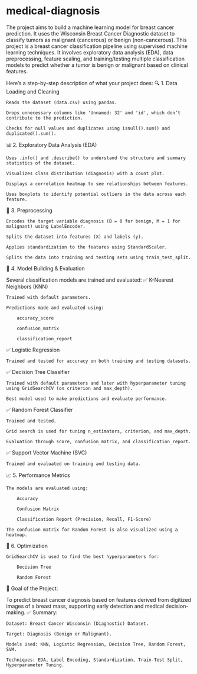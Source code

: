 # medical-diagnosis
The project aims to build a machine learning model for breast cancer prediction. It uses the Wisconsin Breast Cancer Diagnostic dataset to classify tumors as malignant (cancerous) or benign (non-cancerous).
This project is a breast cancer classification pipeline using supervised machine learning techniques. It involves exploratory data analysis (EDA), data preprocessing, feature scaling, and training/testing multiple classification models to predict whether a tumor is benign or malignant based on clinical features.

Here’s a step-by-step description of what your project does:
🔍 1. Data Loading and Cleaning

    Reads the dataset (data.csv) using pandas.

    Drops unnecessary columns like 'Unnamed: 32' and 'id', which don’t contribute to the prediction.

    Checks for null values and duplicates using isnull().sum() and duplicated().sum().

📊 2. Exploratory Data Analysis (EDA)

    Uses .info() and .describe() to understand the structure and summary statistics of the dataset.

    Visualizes class distribution (diagnosis) with a count plot.

    Displays a correlation heatmap to see relationships between features.

    Uses boxplots to identify potential outliers in the data across each feature.

🔄 3. Preprocessing

    Encodes the target variable diagnosis (B = 0 for benign, M = 1 for malignant) using LabelEncoder.

    Splits the dataset into features (X) and labels (y).

    Applies standardization to the features using StandardScaler.

    Splits the data into training and testing sets using train_test_split.

🤖 4. Model Building & Evaluation

Several classification models are trained and evaluated:
✅ K-Nearest Neighbors (KNN)

    Trained with default parameters.

    Predictions made and evaluated using:

        accuracy_score

        confusion_matrix

        classification_report

✅ Logistic Regression

    Trained and tested for accuracy on both training and testing datasets.

✅ Decision Tree Classifier

    Trained with default parameters and later with hyperparameter tuning using GridSearchCV (on criterion and max_depth).

    Best model used to make predictions and evaluate performance.

✅ Random Forest Classifier

    Trained and tested.

    Grid search is used for tuning n_estimators, criterion, and max_depth.

    Evaluation through score, confusion_matrix, and classification_report.

✅ Support Vector Machine (SVC)

    Trained and evaluated on training and testing data.

📈 5. Performance Metrics

    The models are evaluated using:

        Accuracy

        Confusion Matrix

        Classification Report (Precision, Recall, F1-Score)

    The confusion matrix for Random Forest is also visualized using a heatmap.

🔧 6. Optimization

    GridSearchCV is used to find the best hyperparameters for:

        Decision Tree

        Random Forest

🧠 Goal of the Project:

To predict breast cancer diagnosis based on features derived from digitized images of a breast mass, supporting early detection and medical decision-making.
✅ Summary:

    Dataset: Breast Cancer Wisconsin (Diagnostic) Dataset.

    Target: Diagnosis (Benign or Malignant).

    Models Used: KNN, Logistic Regression, Decision Tree, Random Forest, SVM.

    Techniques: EDA, Label Encoding, Standardization, Train-Test Split, Hyperparameter Tuning.
